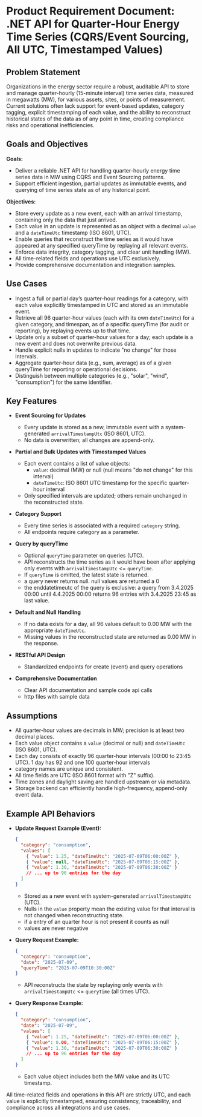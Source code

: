 # Product Requirement Document: .NET API for Quarter-Hour Energy Time Series (CQRS/Event Sourcing, All UTC, Timestamped Values)

## Problem Statement

Organizations in the energy sector require a robust, auditable API to store and manage quarter-hourly (15-minute interval) time series data, measured in megawatts (MW), for various assets, sites, or points of measurement. Current solutions often lack support for event-based updates, category tagging, explicit timestamping of each value, and the ability to reconstruct historical states of the data as of any point in time, creating compliance risks and operational inefficiencies.

## Goals and Objectives

**Goals:**
- Deliver a reliable .NET API for handling quarter-hourly energy time series data in MW using CQRS and Event Sourcing patterns.
- Support efficient ingestion, partial updates as immutable events, and querying of time series state as of any historical point.

**Objectives:**
- Store every update as a new event, each with an arrival timestamp, containing only the data that just arrived.
- Each value in an update is represented as an object with a decimal `value` and a `dateTimeUtc` timestamp (ISO 8601, UTC).
- Enable queries that reconstruct the time series as it would have appeared at any specified queryTime by replaying all relevant events.
- Enforce data integrity, category tagging, and clear unit handling (MW).
- All time-related fields and operations use UTC exclusively.
- Provide comprehensive documentation and integration samples.

## Use Cases

- Ingest a full or partial day’s quarter-hour readings for a category, with each value explicitly timestamped in UTC and stored as an immutable event.
- Retrieve all 96 quarter-hour values (each with its own `dateTimeUtc`) for a given category, and timespan, as of a specific queryTime (for audit or reporting), by replaying events up to that time.
- Update only a subset of quarter-hour values for a day; each update is a new event and does not overwrite previous data.
- Handle explicit nulls in updates to indicate "no change" for those intervals.
- Aggregate quarter-hour data (e.g., sum, average) as of a given queryTime for reporting or operational decisions.
- Distinguish between multiple categories (e.g., "solar", "wind", "consumption") for the same identifier.

## Key Features

- **Event Sourcing for Updates**
  - Every update is stored as a new, immutable event with a system-generated `arrivalTimestampUtc` (ISO 8601, UTC).
  - No data is overwritten; all changes are append-only.

- **Partial and Bulk Updates with Timestamped Values**
  - Each event contains a list of value objects:
    - `value`: decimal (MW) or null (null means "do not change" for this interval)
    - `dateTimeUtc`: ISO 8601 UTC timestamp for the specific quarter-hour interval
  - Only specified intervals are updated; others remain unchanged in the reconstructed state.

- **Category Support**
  - Every time series is associated with a required `category` string.
  - All endpoints require category as a parameter.

- **Query by queryTime**
  - Optional `queryTime` parameter on queries (UTC).
  - API reconstructs the time series as it would have been after applying only events with `arrivalTimestampUtc` <= `queryTime`.
  - If `queryTime` is omitted, the latest state is returned.
  - a query never returns null. null values are returned a 0
  - the enddatetimeutc of the query is exclusive: a query from  3.4.2025 00:00 until 4.4.2025 00:00  returns 96 entries with  3.4.2025 23:45 as last value.

- **Default and Null Handling**
  - If no data exists for a day, all 96 values default to 0.00 MW with the appropriate `dateTimeUtc`.
  - Missing values in the reconstructed state are returned as 0.00 MW in the response.

- **RESTful API Design**
  - Standardized endpoints for create (event) and  query operations

- **Comprehensive Documentation**
  - Clear API documentation and sample code api calls
  - http files with sample data


## Assumptions

- All quarter-hour values are decimals in MW; precision is at least two decimal places.
- Each value object contains a `value` (decimal or null) and `dateTimeUtc` (ISO 8601, UTC).
- Each day consists of exactly 96 quarter-hour intervals (00:00 to 23:45 UTC). 1 day has 92 and one 100 quarter-hour intervals
- category names are unique and consistent.
- All time fields are UTC (ISO 8601 format with "Z" suffix).
- Time zones and daylight saving are handled upstream or via metadata.
- Storage backend can efficiently handle high-frequency, append-only event data.

## Example API Behaviors

- **Update Request Example (Event):**
  ```json
  {
    "category": "consumption",
    "values": [
      { "value": 1.25, "dateTimeUtc": "2025-07-09T06:00:00Z" },
      { "value": null, "dateTimeUtc": "2025-07-09T06:15:00Z" },
      { "value": 1.30, "dateTimeUtc": "2025-07-09T06:30:00Z" }
      // ... up to 96 entries for the day
    ]
  }
  ```
  - Stored as a new event with system-generated `arrivalTimestampUtc` (UTC).
  - Nulls in the `value` property mean the existing value for that interval is not changed when reconstructing state.
  - if a entry of an quarter hour is not present it counts as null
  - values are never negative

- **Query Request Example:**
  ```json
  {
    "category": "consumption",
    "date": "2025-07-09",
    "queryTime": "2025-07-09T10:30:00Z"
  }
  ```
  - API reconstructs the state by replaying only events with `arrivalTimestampUtc` <= `queryTime` (all times UTC).

- **Query Response Example:**
  ```json
  {
    "category": "consumption",
    "date": "2025-07-09",
    "values": [
      { "value": 1.25, "dateTimeUtc": "2025-07-09T06:00:00Z" },
      { "value": 0.00, "dateTimeUtc": "2025-07-09T06:15:00Z" },
      { "value": 1.30, "dateTimeUtc": "2025-07-09T06:30:00Z" }
      // ... up to 96 entries for the day
    ]
  }
  ```
  - Each value object includes both the MW value and its UTC timestamp.

All time-related fields and operations in this API are strictly UTC, and each value is explicitly timestamped, ensuring consistency, traceability, and compliance across all integrations and use cases.


